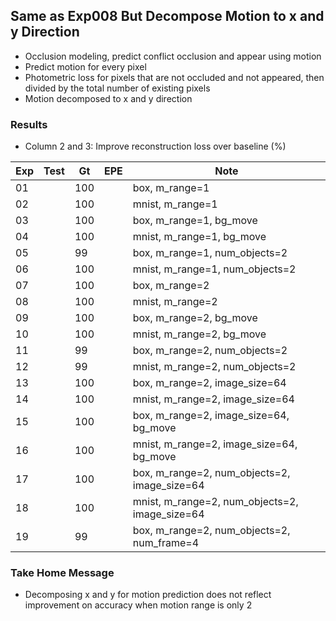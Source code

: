 ## Same as Exp008 But Decompose Motion to x and y Direction

- Occlusion modeling, predict conflict occlusion and appear using motion
- Predict motion for every pixel
- Photometric loss for pixels that are not occluded and not appeared, then divided by the total number of existing pixels
- Motion decomposed to x and y direction

### Results

- Column 2 and 3: Improve reconstruction loss over baseline (%) 

| Exp  | Test | Gt   | EPE  | Note |
| ---- | ---- | ---- | ---- | ---- | 
| 01 |  | 100 |  | box, m_range=1 |
| 02 |  | 100 |  | mnist, m_range=1 |
| 03 |  | 100 |  | box, m_range=1, bg_move |
| 04 |  | 100 |  | mnist, m_range=1, bg_move |
| 05 |  | 99 |  | box, m_range=1, num_objects=2 |
| 06 |  | 100 |  | mnist, m_range=1, num_objects=2 |
| 07 |  | 100 |  | box, m_range=2 |
| 08 |  | 100 |  | mnist, m_range=2 |
| 09 |  | 100 |  | box, m_range=2, bg_move |
| 10 |  | 100 |  | mnist, m_range=2, bg_move |
| 11 |  | 99 |  | box, m_range=2, num_objects=2 |
| 12 |  | 99 |  | mnist, m_range=2, num_objects=2 |
| 13 |  | 100 |  | box, m_range=2, image_size=64 |
| 14 |  | 100 |  | mnist, m_range=2, image_size=64 |
| 15 |  | 100 |  | box, m_range=2, image_size=64, bg_move |
| 16 |  | 100 |  | mnist, m_range=2, image_size=64, bg_move |
| 17 |  | 100 |  | box, m_range=2, num_objects=2, image_size=64 |
| 18 |  | 100 |  | mnist, m_range=2, num_objects=2, image_size=64 |
| 19 |  | 99 |  | box, m_range=2, num_objects=2, num_frame=4 |

### Take Home Message

- Decomposing x and y for motion prediction does not reflect improvement on accuracy when motion range is only 2
